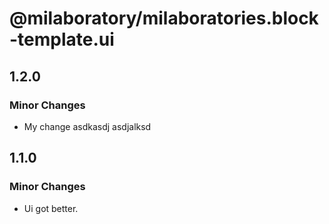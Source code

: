 # @milaboratory/milaboratories.block-template.ui

## 1.2.0

### Minor Changes

- My change asdkasdj asdjalksd

## 1.1.0

### Minor Changes

- Ui got better.
